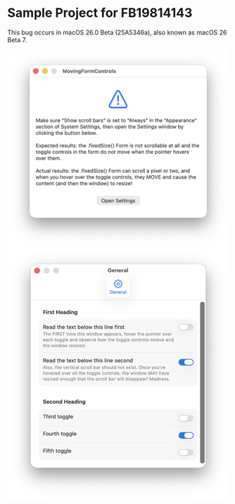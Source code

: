 # Sample Project for FB19814143

This bug occurs in macOS 26.0 Beta (25A5346a), also known as macOS 26 Beta 7.

<img src="https://github.com/siracusa/MovingFormControls/blob/main/screenshot1.png?raw=true" width=562 alt="Screenshot 1">

<img src="https://github.com/siracusa/MovingFormControls/blob/main/screenshot2.png?raw=true" width=537 alt="Screenshot 2">
